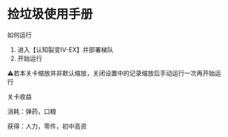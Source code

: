 # 捡垃圾使用手册

如何运行
1. 进入【认知裂变IV-EX】并部署梯队
2. 开始运行

⚠️若本关卡缩放并非默认缩放，关闭设置中的记录缩放后手动运行一次再开始运行

关卡收益

消耗：弹药，口粮

获得：人力，零件，初中高资